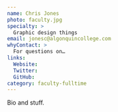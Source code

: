 ```yaml
---
name: Chris Jones
photo: faculty.jpg
specialty: >
  Graphic design things
email: jonesc@algonquincollege.com
whyContact: >
  For questions on…
links:
  Website:
  Twitter:
  GitHub:
category: faculty-fulltime
---
```


Bio and stuff.
